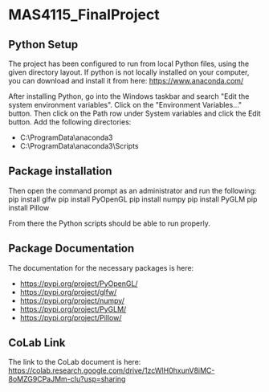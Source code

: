 # MAS4115_FinalProject

## Python Setup
The project has been configured to run from local Python files, using the given directory layout. If python is not locally installed on your computer, you can download and install it from here: https://www.anaconda.com/  

After installing Python, go into the Windows taskbar and search "Edit the system environment variables". Click on the "Environment Variables..." button. Then click on the Path row under System variables and click the Edit button. Add the following directories:  
* C:\ProgramData\anaconda3
* C:\ProgramData\anaconda3\Scripts


## Package installation
Then open the command prompt as an administrator and run the following:  
pip install glfw
pip install PyOpenGL
pip install numpy
pip install PyGLM
pip install Pillow

From there the Python scripts should be able to run properly.  


## Package Documentation
The documentation for the necessary packages is here:  
* https://pypi.org/project/PyOpenGL/  
* https://pypi.org/project/glfw/  
* https://pypi.org/project/numpy/  
* https://pypi.org/project/PyGLM/  
* https://pypi.org/project/Pillow/  


## CoLab Link
The link to the CoLab document is here: https://colab.research.google.com/drive/1zcWlH0hxunV8iMC-8oMZG9CPaJMm-cIu?usp=sharing  
